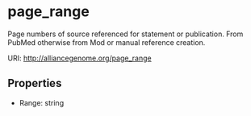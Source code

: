 # page_range

Page numbers of source referenced for statement or publication. From PubMed otherwise from Mod or manual reference creation.

URI: http://alliancegenome.org/page_range



<!-- no inheritance hierarchy -->


## Properties

 * Range: string


